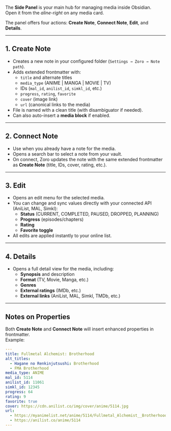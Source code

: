 The **Side Panel** is your main hub for managing media inside Obsidian.  
Open it from the *aline-right* on any media card.

The panel offers four actions: **Create Note**, **Connect Note**, **Edit**, and **Details**.

---

## 1. Create Note
- Creates a new note in your configured folder (`Settings → Zoro → Note path`).  
- Adds extended frontmatter with:
  - `title` and alternate titles
  - `media_type` (ANIME | MANGA | MOVIE | TV)
  - IDs (`mal_id`, `anilist_id`, `simkl_id`, etc.)
  - `progress`, `rating`, `favorite`
  - `cover` (image link)
  - `url` (canonical links to the media)  
- File is named with a clean title (with disambiguator if needed).
- Can also auto-insert a **media block** if enabled.

---

## 2. Connect Note
- Use when you already have a note for the media.  
- Opens a search bar to select a note from your vault.  
- On connect, Zoro updates the note with the same extended frontmatter as **Create Note** (title, IDs, cover, rating, etc.).  

---

## 3. Edit
- Opens an edit menu for the selected media.  
- You can change and sync values directly with your connected API (AniList, MAL, Simkl):
  - **Status** (CURRENT, COMPLETED, PAUSED, DROPPED, PLANNING)
  - **Progress** (episodes/chapters)
  - **Rating**
  - **Favorite toggle**  
- All edits are applied instantly to your online list.

---

## 4. Details
- Opens a full detail view for the media, including:
  - **Synopsis** and description
  - **Format** (TV, Movie, Manga, etc.)
  - **Genres**
  - **External ratings** (IMDb, etc.)
  - **External links** (AniList, MAL, Simkl, TMDb, etc.)

---

## Notes on Properties
Both **Create Note** and **Connect Note** will insert enhanced properties in frontmatter.  
Example:

```yaml
---
title: Fullmetal Alchemist: Brotherhood
alt_titles:
  - Hagane no Renkinjutsushi: Brotherhood
  - FMA Brotherhood
media_type: ANIME
mal_id: 5114
anilist_id: 11061
simkl_id: 12345
progress: 64
rating: 9
favorite: true
cover: https://cdn.anilist.co/img/cover/anime/5114.jpg
url:
  - https://myanimelist.net/anime/5114/Fullmetal_Alchemist__Brotherhood
  - https://anilist.co/anime/5114
---